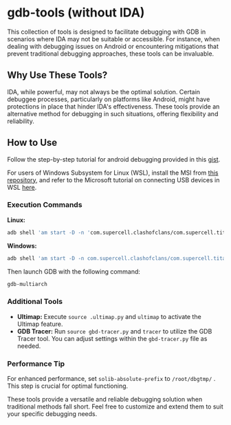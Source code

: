 # gdb-tools (without IDA)

This collection of tools is designed to facilitate debugging with GDB in scenarios where IDA may not be suitable or accessible. For instance, when dealing with debugging issues on Android or encountering mitigations that prevent traditional debugging approaches, these tools can be invaluable.

## Why Use These Tools?

IDA, while powerful, may not always be the optimal solution. Certain debuggee processes, particularly on platforms like Android, might have protections in place that hinder IDA's effectiveness. These tools provide an alternative method for debugging in such situations, offering flexibility and reliability.

## How to Use

Follow the step-by-step tutorial for android debugging provided in this [gist](https://gist.github.com/sekkr1/6adf2741ed3bc741b53ab276d35fd047).

For users of Windows Subsystem for Linux (WSL), install the MSI from [this repository](https://github.com/dorssel/usbipd-win/actions/runs/7813976713), and refer to the Microsoft tutorial on connecting USB devices in WSL [here](https://learn.microsoft.com/en-us/windows/wsl/connect-usb).

### Execution Commands

**Linux:**
```bash
adb shell 'am start -D -n 'com.supercell.clashofclans/com.supercell.titan.GameApp' -a android.intent.action.MAIN -c android.intent.category.LAUNCHER' && PID=$(adb shell ps | grep com.supercell.clashofclans | grep -v : | awk '{print $2}'); CMD="/data/local/tmp/gdbserver_arm --attach localhost:1339 ${PID}"; adb shell su -c "${CMD}"
```

**Windows:**
```powershell
adb shell 'am start -D -n com.supercell.clashofclans/com.supercell.titan.GameApp -a android.intent.action.MAIN -c android.intent.category.LAUNCHER'; $PID_A = $((adb shell ps) -replace '\s+', ' ' | Select-String 'com.supercell.clashofclans' | ForEach-Object { $_.ToString().Split(' ')[1] }); $CMD = "/data/local/tmp/gdbserver_arm --attach localhost:1339 $PID_A"; adb shell su -c $CMD
```

Then launch GDB with the following command:
```bash
gdb-multiarch
```

### Additional Tools

- **Ultimap:** Execute `source .ultimap.py` and `ultimap` to activate the Ultimap feature.
- **GDB Tracer:** Run `source gbd-tracer.py` and `tracer` to utilize the GDB Tracer tool. You can adjust settings within the `gbd-tracer.py` file as needed.

### Performance Tip

For enhanced performance, set `solib-absolute-prefix` to `/root/dbgtmp/` . This step is crucial for optimal functioning.

These tools provide a versatile and reliable debugging solution when traditional methods fall short. Feel free to customize and extend them to suit your specific debugging needs.